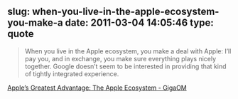 slug: when-you-live-in-the-apple-ecosystem-you-make-a
date: 2011-03-04 14:05:46
type: quote
---

> When you live in the Apple ecosystem, you make a deal with Apple: I’ll pay you, and in exchange, you make sure everything plays nicely together. Google doesn’t seem to be interested in providing that kind of tightly integrated experience.

[Apple’s Greatest Advantage: The Apple Ecosystem - GigaOM](http://gigaom.com/apple/apples-greatest-advantage-the-apple-ecosystem-google/)
